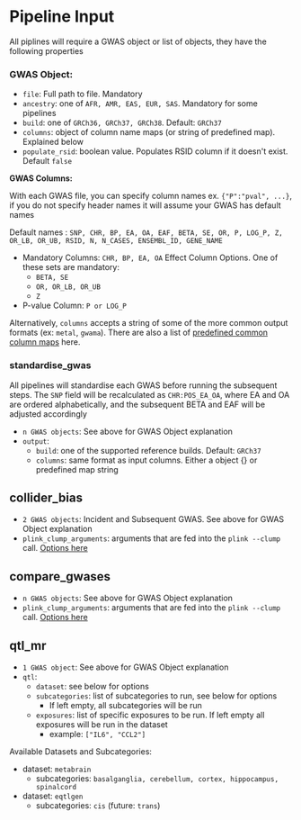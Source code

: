 # Pipeline Input

All piplines will require a GWAS object or list of objects, they have the following properties

### GWAS Object:
* `file`: Full path to file.  Mandatory
* `ancestry`: one of `AFR, AMR, EAS, EUR, SAS`.  Mandatory for some pipelines
* `build`: one of `GRCh36, GRCh37, GRCh38`.  Default: `GRCh37`
* `columns`: object of column name maps (or string of predefined map).  Explained below
* `populate_rsid`: boolean value.  Populates RSID column if it doesn't exist. Default `false`

**GWAS Columns:**

With each GWAS file, you can specify column names ex. `{"P":"pval", ...}`, if you do not specify header names it will assume your GWAS has default names

Default names : `SNP, CHR, BP, EA, OA, EAF, BETA, SE, OR, P, LOG_P, Z, OR_LB, OR_UB, RSID, N, N_CASES, ENSEMBL_ID, GENE_NAME`

* Mandatory Columns: `CHR, BP, EA, OA`
Effect Column Options.  One of these sets are mandatory:
  * `BETA, SE`
  * `OR, OR_LB, OR_UB`
  * `Z`
* P-value Column: `P or LOG_P`

Alternatively, `columns` accepts a string of some of the more common output formats (ex: `metal`, `gwama`).  There are also a list of [predefined common column maps](../inst/extdata/predefined_column_maps.csv) here.

### standardise_gwas 

All pipelines will standardise each GWAS before running the subsequent steps.  The `SNP` field will be recalculated as `CHR:POS_EA_OA`, where EA and OA are ordered alphabetically, and the subsequent BETA and EAF will be adjusted accordingly

* `n GWAS objects`: See above for GWAS Object explanation
* `output`:
  * `build`: one of the supported reference builds.  Default: `GRCh37`
  * `columns`: same format as input columns.  Either a object {} or predefined map string

## collider_bias 

* `2 GWAS objects`: Incident and Subsequent GWAS.  See above for GWAS Object explanation
* `plink_clump_arguments`: arguments that are fed into the `plink --clump` call.  [Options here](https://zzz.bwh.harvard.edu/plink/clump.shtml)

## compare_gwases 

* `n GWAS objects`: See above for GWAS Object explanation
* `plink_clump_arguments`: arguments that are fed into the `plink --clump` call.  [Options here](https://zzz.bwh.harvard.edu/plink/clump.shtml)

## qtl_mr

* `1 GWAS object`: See above for GWAS Object explanation
* `qtl`:
  * `dataset`: see below for options
  * `subcategories`: list of subcategories to run, see below for options
    * If left empty, all subcategories will be run
  * `exposures`: list of specific exposures to be run. If left empty all exposures will be run in the dataset
    * example: `["IL6", "CCL2"]`

Available Datasets and Subcategories:
* dataset: `metabrain`
  * subcategories: `basalganglia, cerebellum, cortex, hippocampus, spinalcord`
* dataset: `eqtlgen`
  * subcategories: `cis` (future: `trans`)
